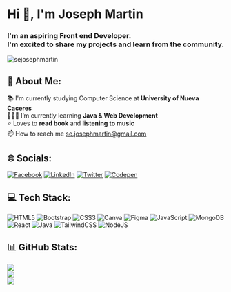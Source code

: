 # Hi 👋, I'm Joseph Martin
<h3 align="left">I'm an aspiring Front end Developer.<br> I'm excited to share my projects and learn from the community.</h3>
<p align="left"> <img src="https://komarev.com/ghpvc/?username=sejosephmartin&label=Profile%20views&color=0e75b6&style=flat" alt="sejosephmartin" /> </p>


## 💫 About Me:
 📚 I'm currently studying Computer Science at **University of Nueva Caceres**<br>🧑🏻‍💻 I’m currently learning **Java & Web Development**<br>⭐ Loves to **read book** and **listening to music**<br> 📫 How to reach me se.josephmartin@gmail.com


## 🌐 Socials:
[![Facebook](https://img.shields.io/badge/Facebook-%231877F2.svg?logo=Facebook&logoColor=white)](https://www.facebook.com/joseph.frondozo.33) [![LinkedIn](https://img.shields.io/badge/LinkedIn-%230077B5.svg?logo=linkedin&logoColor=white)](https://www.linkedin.com/in/joseph-martin-348482270/) [![Twitter](https://img.shields.io/badge/Twitter-%231DA1F2.svg?logo=Twitter&logoColor=white)](https://twitter.com/SEJosephMartin) [![Codepen](https://img.shields.io/badge/Codepen-000000?style=for-the-badge&logo=codepen&logoColor=white)](https://codepen.io/sejosephmartin) 

## 💻 Tech Stack:
![HTML5](https://img.shields.io/badge/html5-%23E34F26.svg?style=for-the-badge&logo=html5&logoColor=white) ![Bootstrap](https://img.shields.io/badge/bootstrap-%23563D7C.svg?style=for-the-badge&logo=bootstrap&logoColor=white) ![CSS3](https://img.shields.io/badge/css3-%231572B6.svg?style=for-the-badge&logo=css3&logoColor=white) ![Canva](https://img.shields.io/badge/Canva-%2300C4CC.svg?style=for-the-badge&logo=Canva&logoColor=white) 	![Figma](https://img.shields.io/badge/figma-%23F24E1E.svg?style=for-the-badge&logo=figma&logoColor=white) ![JavaScript](https://img.shields.io/badge/javascript-%23323330.svg?style=for-the-badge&logo=javascript&logoColor=%23F7DF1E) ![MongoDB](https://img.shields.io/badge/MongoDB-%234ea94b.svg?style=for-the-badge&logo=mongodb&logoColor=white) ![React](https://img.shields.io/badge/react-%2320232a.svg?style=for-the-badge&logo=react&logoColor=%2361DAFB) ![Java](https://img.shields.io/badge/java-%23ED8B00.svg?style=for-the-badge&logo=java&logoColor=white) ![TailwindCSS](https://img.shields.io/badge/tailwindcss-%2338B2AC.svg?style=for-the-badge&logo=tailwind-css&logoColor=white) ![NodeJS](https://img.shields.io/badge/node.js-6DA55F?style=for-the-badge&logo=node.js&logoColor=white)
## 📊 GitHub Stats:
![](https://github-readme-stats.vercel.app/api?username=sejosephmartin&theme=radical&hide_border=false&include_all_commits=false&count_private=false)<br/>
![](https://github-readme-streak-stats.herokuapp.com/?user=sejosephmartin&theme=radical&hide_border=false)<br/>
![](https://github-readme-stats.vercel.app/api/top-langs/?username=sejosephmartin&theme=radical&hide_border=false&include_all_commits=false&count_private=false&layout=compact)

<!-- Proudly created with GPRM ( https://gprm.itsvg.in ) -->

